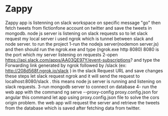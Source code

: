 # Zappy
Zappy app is listenning on slack workspace on specific message "go" then fetch tweets from fictionfone account on twitter and save the tweets in mongodb. node js server is listening on slack requests so to let slack request my local server i used ngrok which is tunnel between slack and node server. to run the project 1-run the nodejs server(nodemon server.js) and then should run the ngrok.exe and type (ngrok.exe http 8080) 8080 is the port which my server listening on requests 2-open https://api.slack.com/apps/AA03QE97Y/event-subscriptions? and type the Forwarding link generated by ngrok followed by /slack (ex: http://208d568f.ngrok.io/slack ) in the slack Request URL and save changes these steps let slack request ngrok and it will send the request to localhost:8080/slack . this means node js server is running and listening on slack requests. 3-run mongodb server to connect on database 4- run the web app with the command ng serve --proxy-config proxy.config.json for angular this command let app using proxy.config.json file to solve the cors origin problem. the web app will request the server and retrieve the tweets from the database which is saved after fetching data from twitter.
